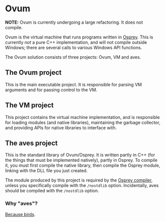 # Ovum

**NOTE:** Ovum is currently undergoing a large refactoring. It does not compile.

Ovum is the virtual machine that runs programs written in [Osprey](http://bitbucket.org/Heurlinius/osprey). This is currently _not_ a pure C++ implementation, and will not compile outside Windows; there are several calls to various Windows API functions.

The Ovum solution consists of three projects: Ovum, VM and aves.

## The Ovum project

This is the main executable project. It is responsible for parsing VM arguments and for passing control to the VM.

## The VM project

This project contains the virtual machine implementation, and is responsible for loading modules (and native libraries), maintaining the garbage collector, and providing APIs for native libraries to interface with.

## The aves project

This is the standard library of Ovum/Osprey. It is written partly in C++ (for the things that must be implemented natively), partly in Osprey. To compile it, you must first compile the native library, then compile the Osprey module, linking with the DLL file you just created.

The module produced by this project is required by the [Osprey compiler](http://bitbucket.org/Heurlinius/osprey), unless you specifically compile with the `/nostdlib` option. Incidentally, aves should be compiled with the `/nostdlib` option.

### Why "aves"?

[Because birds](http://en.wikipedia.org/wiki/Aves).